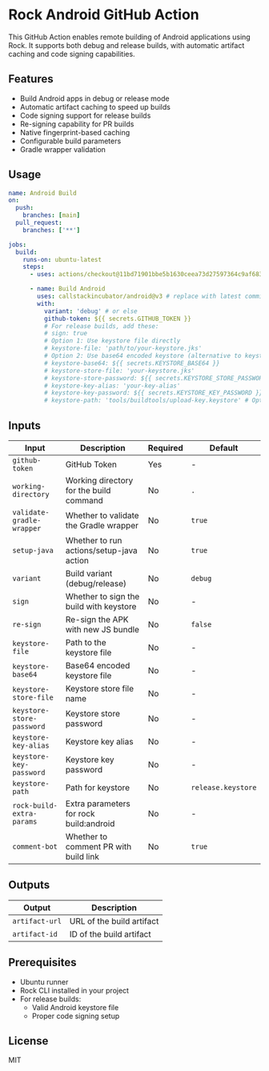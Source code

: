 # Rock Android GitHub Action

This GitHub Action enables remote building of Android applications using Rock. It supports both debug and release builds, with automatic artifact caching and code signing capabilities.

## Features

- Build Android apps in debug or release mode
- Automatic artifact caching to speed up builds
- Code signing support for release builds
- Re-signing capability for PR builds
- Native fingerprint-based caching
- Configurable build parameters
- Gradle wrapper validation

## Usage

```yaml
name: Android Build
on:
  push:
    branches: [main]
  pull_request:
    branches: ['**']

jobs:
  build:
    runs-on: ubuntu-latest
    steps:
      - uses: actions/checkout@11bd71901bbe5b1630ceea73d27597364c9af683 # v4.2.2

      - name: Build Android
        uses: callstackincubator/android@v3 # replace with latest commit hash
        with:
          variant: 'debug' # or else
          github-token: ${{ secrets.GITHUB_TOKEN }}
          # For release builds, add these:
          # sign: true
          # Option 1: Use keystore file directly
          # keystore-file: 'path/to/your-keystore.jks'
          # Option 2: Use base64 encoded keystore (alternative to keystore-file)
          # keystore-base64: ${{ secrets.KEYSTORE_BASE64 }}
          # keystore-store-file: 'your-keystore.jks'
          # keystore-store-password: ${{ secrets.KEYSTORE_STORE_PASSWORD }}
          # keystore-key-alias: 'your-key-alias'
          # keystore-key-password: ${{ secrets.KEYSTORE_KEY_PASSWORD }}
          # keystore-path: 'tools/buildtools/upload-key.keystore' # Optional: custom keystore path
```

## Inputs

| Input                     | Description                              | Required | Default            |
| ------------------------- | ---------------------------------------- | -------- | ------------------ |
| `github-token`            | GitHub Token                             | Yes      | -                  |
| `working-directory`       | Working directory for the build command  | No       | `.`                |
| `validate-gradle-wrapper` | Whether to validate the Gradle wrapper   | No       | `true`             |
| `setup-java`              | Whether to run actions/setup-java action | No       | `true`             |
| `variant`                 | Build variant (debug/release)            | No       | `debug`            |
| `sign`                    | Whether to sign the build with keystore  | No       | -                  |
| `re-sign`                 | Re-sign the APK with new JS bundle       | No       | `false`            |
| `keystore-file`           | Path to the keystore file                | No       | -                  |
| `keystore-base64`         | Base64 encoded keystore file             | No       | -                  |
| `keystore-store-file`     | Keystore store file name                 | No       | -                  |
| `keystore-store-password` | Keystore store password                  | No       | -                  |
| `keystore-key-alias`      | Keystore key alias                       | No       | -                  |
| `keystore-key-password`   | Keystore key password                    | No       | -                  |
| `keystore-path`           | Path for keystore                        | No       | `release.keystore` |
| `rock-build-extra-params` | Extra parameters for rock build:android  | No       | -                  |
| `comment-bot`             | Whether to comment PR with build link    | No       | `true`             |

## Outputs

| Output         | Description               |
| -------------- | ------------------------- |
| `artifact-url` | URL of the build artifact |
| `artifact-id`  | ID of the build artifact  |

## Prerequisites

- Ubuntu runner
- Rock CLI installed in your project
- For release builds:
  - Valid Android keystore file
  - Proper code signing setup

## License

MIT
